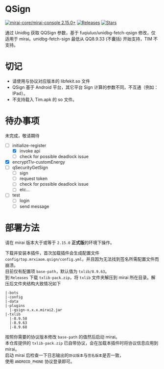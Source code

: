 # QSign

[![mirai-core/mirai-console 2.15.0+](https://img.shields.io/badge/mirai--core/mirai--console-2.15.0+-green)](https://github.com/mamoe/mirai)
[![Releases](https://img.shields.io/github/downloads/MrXiaoM/unidbg-fetch-qsign/total?label=%E4%B8%8B%E8%BD%BD%E9%87%8F&logo=github)](https://github.com/MrXiaoM/unidbg-fetch-qsign/releases)
[![Stars](https://img.shields.io/github/stars/MrXiaoM/unidbg-fetch-qsign?label=%E6%A0%87%E6%98%9F&logo=github)](https://github.com/MrXiaoM/unidbg-fetch-qsign/stargazers)

通过 Unidbg 获取 QQSign 参数，基于 fuqiuluo/unidbg-fetch-qsign 修改，仅适用于 mirai。unidbg-fetch-sign 最低从 QQ8.9.33 (不囊括) 开始支持，TIM 不支持。

# 切记

 - 请使用与协议对应版本的 libfekit.so 文件
 - QSign 基于 Android 平台，其它平台 Sign 计算的参数不同，不互通（例如：IPad）。
 - 不支持载入 Tim.apk 的 so 文件。

# 待办事项

未完成，敬请期待

- [ ] initialize-register
  - [x] invoke api
  - [ ] check for possible deadlock issue
- [x] encryptTlv-customEnergy
- [ ] qSecurityGetSign
  - [ ] sign
  - [ ] request token
  - [ ] check for possible deadlock issue
  - [ ] etc...
- [ ] test
  - [ ] login
  - [ ] send message

# 部署方法

请在 mirai 版本大于或等于 `2.15.0` **正式版**的环境下操作。

下载并安装本插件，首次加载插件会生成配置文件 `config/top.mrxiaom.qsign/config.yml`，并且因为无法找到签名所需配置文件而崩溃。  
目前仅有配置项 `base-path`，默认值为 `txlib/8.9.63`。  
到 `Releases` 下载 `txlib-pack.zip`，将 `txlib` 文件夹解压到 mirai 所在目录。解压后文件夹结构大致情况如下
```
|-bots
|-config
|-data
|-plugins
  |-qsign-x.x.x.mirai2.jar
|-txlib
  |-8.9.58
  |-8.9.63
  |-8.9.68
```
按照你需要的协议版本修改 `base-path` 的值然后启动 mirai。  
本仓库提供的 `txlib-pack.zip` 已自带协议，会在加载本插件时将协议信息应用到 mirai。  
启动 mirai 后检查一下日志输出的`协议版本`与`签名版本`是否一致，  
使用 `ANDROID_PHONE` 协议登录即可。
